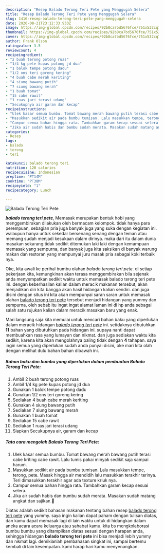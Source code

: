 ```yaml
---
description: "Resep Balado Terong Teri Pete yang Menggugah Selera"
title: "Resep Balado Terong Teri Pete yang Menggugah Selera"
slug: 1416-resep-balado-terong-teri-pete-yang-menggugah-selera
date: 2020-08-21T23:12:33.933Z
image: https://img-global.cpcdn.com/recipes/92b8ca7bd5676fce/751x532cq70/balado-terong-teri-pete-foto-resep-utama.jpg
thumbnail: https://img-global.cpcdn.com/recipes/92b8ca7bd5676fce/751x532cq70/balado-terong-teri-pete-foto-resep-utama.jpg
cover: https://img-global.cpcdn.com/recipes/92b8ca7bd5676fce/751x532cq70/balado-terong-teri-pete-foto-resep-utama.jpg
author: Frank Olson
ratingvalue: 3.5
reviewcount: 4
recipeingredient:
- "2 buah terong potong ruas"
- "1/4 kg pete kupas potong jd dua"
- "1 balok tempe potong dadu"
- "1/2 ons teri goreng kering"
- "4 buah cabe merah keriting"
- "4 siung bawang putih"
- "7 siung bawang merah"
- "1 buah tomat"
- "15 cabe rawit"
- "1 ruas jari terasi udang"
- "Secukupnya air garam dan kecap"
recipeinstructions:
- "Ulek kasar semua bumbu. Tomat bawang merah bawang putih terasi cabe kriting cabe rawit. Lalu tumis pakai minyak sedikit saja sampai harum."
- "Masukkan sedikit air pada bumbu tumisan. Lalu masukkan tempe, terong, pete. Masak hingga air mendidih lalu masukkan terakhir terinya. Teri dimasukkan terakhir agar ada texture kriuk nya."
- "Campur semua bahan hingga rata. Tambahkan garam kecap sesuai selera."
- "Jika air sudah habis dan bumbu sudah merata. Masakan sudah matang angkat dan sajikan.🤗"
categories:
- Resep
tags:
- balado
- terong
- teri

katakunci: balado terong teri 
nutrition: 120 calories
recipecuisine: Indonesian
preptime: "PT14M"
cooktime: "PT38M"
recipeyield: "1"
recipecategory: Lunch

---
```



![Balado Terong Teri Pete](https://img-global.cpcdn.com/recipes/92b8ca7bd5676fce/751x532cq70/balado-terong-teri-pete-foto-resep-utama.jpg)

<b><i>balado terong teri pete</i></b>, Memasak merupakan bentuk hobi yang menggembirakan dilakukan oleh bermacam kelompok. tidak hanya para perempuan, sebagian pria juga banyak juga yang suka dengan kegiatan ini. walaupun hanya untuk sekedar bersenang senang dengan teman atau memang sudah menjadi kesukaan dalam dirinya. maka dari itu dalam dunia masakan sekarang tidak sedikit ditemukan laki laki dengan kemampuan memasak yang sempurna, dan banyak juga kita saksikan di banyak warung makan dan restoran yang mempunyai juru masak pria sebagai koki terbaik nya.

Oke, kita awali ke perihal bumbu olahan <i>balado terong teri pete</i>. di setiap pekerjaan kita, kemungkinan akan terasa menggembirakan bila sejenak anda menyempatkan sedikit waktu untuk memasak balado terong teri pete ini. dengan keberhasilan kalian dalam meracik makanan tersebut, akan menjadikan diri kita bangga akan hasil hidangan kalian sendiri. dan juga disini dengan situs ini kita akan mempunyai saran saran untuk memasak olahan <u>balado terong teri pete</u> tersebut menjadi hidangan yang yummy dan sempurna, oleh sebab itu ingat ingat alamat laman ini di hp anda sebagai salah satu rujukan kalian dalam meracik masakan baru yang enak.




Mari langsung saja kita memulai untuk mencari bahan baku yang diperlukan dalam meracik hidangan <u><i>balado terong teri pete</i></u> ini. setidaknya dibutuhkan <b>11</b> bahan yang dibutuhkan pada hidangan ini. supaya nanti dapat membuahkan rasa yang lumayan dan nikmat. dan juga sediakan waktu kita sedikit, karena kita akan mengolahnya paling tidak dengan <b>4</b> tahapan. saya ingin semua yang diperlukan sudah anda punyai disini, oke mari kita olah dengan melihat dulu bahan bahan dibawah ini.

<!--inarticleads1-->

##### Bahan baku dan bumbu yang diperlukan dalam pembuatan Balado Terong Teri Pete:

1. Ambil 2 buah terong potong ruas
1. Ambil 1/4 kg pete kupas potong jd dua
1. Gunakan 1 balok tempe potong dadu
1. Gunakan 1/2 ons teri goreng kering
1. Sediakan 4 buah cabe merah keriting
1. Gunakan 4 siung bawang putih
1. Sediakan 7 siung bawang merah
1. Gunakan 1 buah tomat
1. Sediakan 15 cabe rawit
1. Sediakan 1 ruas jari terasi udang
1. Siapkan Secukupnya air, garam dan kecap




<!--inarticleads2-->

##### Tata cara mengolah Balado Terong Teri Pete:

1. Ulek kasar semua bumbu. Tomat bawang merah bawang putih terasi cabe kriting cabe rawit. Lalu tumis pakai minyak sedikit saja sampai harum.
1. Masukkan sedikit air pada bumbu tumisan. Lalu masukkan tempe, terong, pete. Masak hingga air mendidih lalu masukkan terakhir terinya. Teri dimasukkan terakhir agar ada texture kriuk nya.
1. Campur semua bahan hingga rata. Tambahkan garam kecap sesuai selera.
1. Jika air sudah habis dan bumbu sudah merata. Masakan sudah matang angkat dan sajikan.🤗




Diatas adalah sedikit bahasan makanan tentang bahan resep <u>balado terong teri pete</u> yang yummy. saya ingin kalian dapat paham dengan tulisan diatas, dan kamu dapat memasak lagi di lain waktu untuk di hidangkan dalam aneka acara acara keluarga atau sahabat kamu. kita bs mengkolaborasi bumbu bumbu yang ditampilkan diatas sesuai dengan harapan anda, sehingga hidangan <b>balado terong teri pete</b> ini bisa menjadi lebih yummy dan nikmat lagi. demikianlah pembahasan singkat ini, sampai bertemu kembali di lain kesempatan. kami harap hari kamu menyenangkan.
